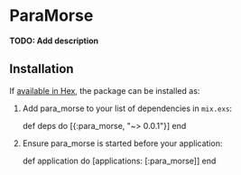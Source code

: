 # ParaMorse

**TODO: Add description**

## Installation

If [available in Hex](https://hex.pm/docs/publish), the package can be installed as:

  1. Add para_morse to your list of dependencies in `mix.exs`:

        def deps do
          [{:para_morse, "~> 0.0.1"}]
        end

  2. Ensure para_morse is started before your application:

        def application do
          [applications: [:para_morse]]
        end

